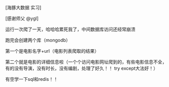 
[海豚大数据 实习]

[感谢师父 @ygl]

运行一次爬了一天，哈哈哈累死我了，中间数据库访问还经常崩溃

跑完会创建两个库（mongodb）

第一个是电影名字+url（电影列表爬取的结果）

第二个就是电影的详细信息啦（一个个访问电影网址爬到的，有些电影信息不全，有的没有导演，没有时长，没有编剧，处理了好久！！ try except大法好！）

有空学一下sql和redis！！
